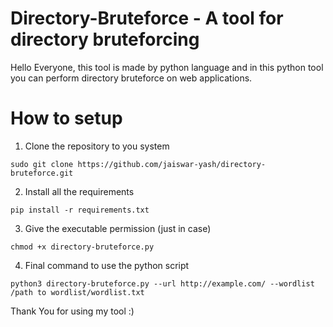 # Directory-Bruteforce - A tool for directory bruteforcing
Hello Everyone, this tool is made by python language and in this python tool you can perform directory bruteforce on web applications.
# How to setup 
1. Clone the repository to you system
```
sudo git clone https://github.com/jaiswar-yash/directory-bruteforce.git
```
2. Install all the requirements
```
pip install -r requirements.txt
```
3. Give the executable permission (just in case)
```
chmod +x directory-bruteforce.py 
```
4. Final command to use the python script
```
python3 directory-bruteforce.py --url http://example.com/ --wordlist /path to wordlist/wordlist.txt
```

Thank You for using my tool :)
